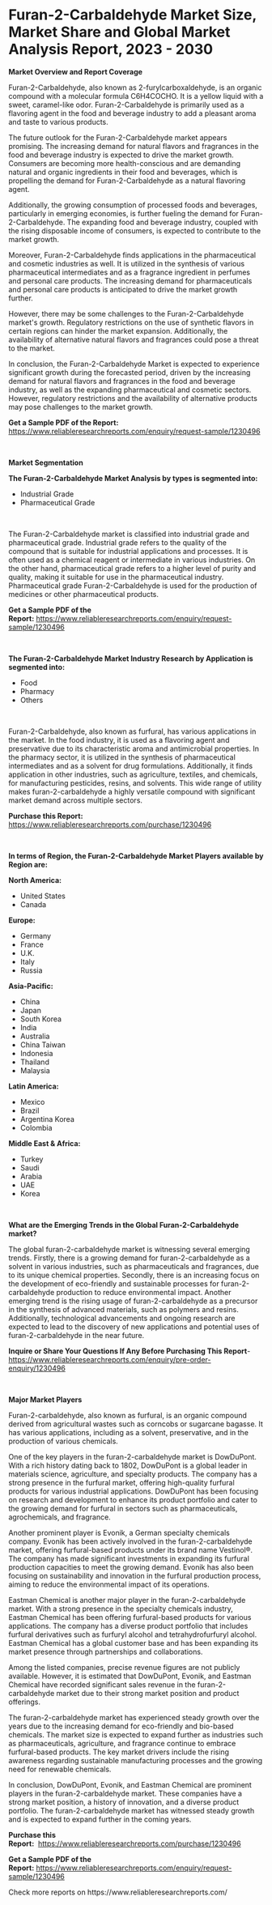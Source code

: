 <p><h1>Furan-2-Carbaldehyde Market Size, Market Share and Global Market Analysis Report, 2023 - 2030</h1></p><p><strong>Market Overview and Report Coverage</strong></p>
<p><p>Furan-2-Carbaldehyde, also known as 2-furylcarboxaldehyde, is an organic compound with a molecular formula C6H4COCHO. It is a yellow liquid with a sweet, caramel-like odor. Furan-2-Carbaldehyde is primarily used as a flavoring agent in the food and beverage industry to add a pleasant aroma and taste to various products.</p><p>The future outlook for the Furan-2-Carbaldehyde market appears promising. The increasing demand for natural flavors and fragrances in the food and beverage industry is expected to drive the market growth. Consumers are becoming more health-conscious and are demanding natural and organic ingredients in their food and beverages, which is propelling the demand for Furan-2-Carbaldehyde as a natural flavoring agent.</p><p>Additionally, the growing consumption of processed foods and beverages, particularly in emerging economies, is further fueling the demand for Furan-2-Carbaldehyde. The expanding food and beverage industry, coupled with the rising disposable income of consumers, is expected to contribute to the market growth.</p><p>Moreover, Furan-2-Carbaldehyde finds applications in the pharmaceutical and cosmetic industries as well. It is utilized in the synthesis of various pharmaceutical intermediates and as a fragrance ingredient in perfumes and personal care products. The increasing demand for pharmaceuticals and personal care products is anticipated to drive the market growth further.</p><p>However, there may be some challenges to the Furan-2-Carbaldehyde market's growth. Regulatory restrictions on the use of synthetic flavors in certain regions can hinder the market expansion. Additionally, the availability of alternative natural flavors and fragrances could pose a threat to the market.</p><p>In conclusion, the Furan-2-Carbaldehyde Market is expected to experience significant growth during the forecasted period, driven by the increasing demand for natural flavors and fragrances in the food and beverage industry, as well as the expanding pharmaceutical and cosmetic sectors. However, regulatory restrictions and the availability of alternative products may pose challenges to the market growth.</p></p>
<p><strong>Get a Sample PDF of the Report:</strong> <a href="https://www.reliableresearchreports.com/enquiry/request-sample/1230496">https://www.reliableresearchreports.com/enquiry/request-sample/1230496</a></p>
<p>&nbsp;</p>
<p><strong>Market Segmentation</strong></p>
<p><strong>The Furan-2-Carbaldehyde Market Analysis by types is segmented into:</strong></p>
<p><ul><li>Industrial Grade</li><li>Pharmaceutical Grade</li></ul></p>
<p>&nbsp;</p>
<p><p>The Furan-2-Carbaldehyde market is classified into industrial grade and pharmaceutical grade. Industrial grade refers to the quality of the compound that is suitable for industrial applications and processes. It is often used as a chemical reagent or intermediate in various industries. On the other hand, pharmaceutical grade refers to a higher level of purity and quality, making it suitable for use in the pharmaceutical industry. Pharmaceutical grade Furan-2-Carbaldehyde is used for the production of medicines or other pharmaceutical products.</p></p>
<p><strong>Get a Sample PDF of the Report:</strong>&nbsp;<a href="https://www.reliableresearchreports.com/enquiry/request-sample/1230496">https://www.reliableresearchreports.com/enquiry/request-sample/1230496</a></p>
<p>&nbsp;</p>
<p><strong>The Furan-2-Carbaldehyde Market Industry Research by Application is segmented into:</strong></p>
<p><ul><li>Food</li><li>Pharmacy</li><li>Others</li></ul></p>
<p>&nbsp;</p>
<p><p>Furan-2-Carbaldehyde, also known as furfural, has various applications in the market. In the food industry, it is used as a flavoring agent and preservative due to its characteristic aroma and antimicrobial properties. In the pharmacy sector, it is utilized in the synthesis of pharmaceutical intermediates and as a solvent for drug formulations. Additionally, it finds application in other industries, such as agriculture, textiles, and chemicals, for manufacturing pesticides, resins, and solvents. This wide range of utility makes furan-2-carbaldehyde a highly versatile compound with significant market demand across multiple sectors.</p></p>
<p><strong>Purchase this Report:</strong>&nbsp; <a href="https://www.reliableresearchreports.com/purchase/1230496">https://www.reliableresearchreports.com/purchase/1230496</a></p>
<p>&nbsp;</p>
<p><strong>In terms of Region, the Furan-2-Carbaldehyde Market Players available by Region are:</strong></p>
<p>
    <p> <strong> North America: </strong>
        <ul>
            <li>United States</li>
            <li>Canada</li>
        </ul>
        </p> 
    <p> <strong> Europe: </strong>
        <ul>
            <li>Germany</li>
            <li>France</li>
            <li>U.K.</li>
            <li>Italy</li>
            <li>Russia</li>
        </ul>
        </p> 
    <p> <strong> Asia-Pacific: </strong>
        <ul>
            <li>China</li>
            <li>Japan</li>
            <li>South Korea</li>
            <li>India</li>
            <li>Australia</li>
            <li>China Taiwan</li>
            <li>Indonesia</li>
            <li>Thailand</li>
            <li>Malaysia</li>
        </ul>
        </p> 
    <p> <strong> Latin America: </strong>
        <ul>
            <li>Mexico</li>
            <li>Brazil</li>
            <li>Argentina Korea</li>
            <li>Colombia</li>
        </ul>
        </p> 
    <p> <strong> Middle East & Africa: </strong>
        <ul>
            <li>Turkey</li>
            <li>Saudi</li>
            <li>Arabia</li>
            <li>UAE</li>
            <li>Korea</li>
        </ul>
    </p>
    </p>
<p>&nbsp;</p>
<p><strong>What are the Emerging Trends in the Global Furan-2-Carbaldehyde market?</strong></p>
<p><p>The global furan-2-carbaldehyde market is witnessing several emerging trends. Firstly, there is a growing demand for furan-2-carbaldehyde as a solvent in various industries, such as pharmaceuticals and fragrances, due to its unique chemical properties. Secondly, there is an increasing focus on the development of eco-friendly and sustainable processes for furan-2-carbaldehyde production to reduce environmental impact. Another emerging trend is the rising usage of furan-2-carbaldehyde as a precursor in the synthesis of advanced materials, such as polymers and resins. Additionally, technological advancements and ongoing research are expected to lead to the discovery of new applications and potential uses of furan-2-carbaldehyde in the near future.</p></p>
<p><strong>Inquire or Share Your Questions If Any Before Purchasing This Report</strong>- <a href="https://www.reliableresearchreports.com/enquiry/pre-order-enquiry/1230496">https://www.reliableresearchreports.com/enquiry/pre-order-enquiry/1230496</a></p>
<p>&nbsp;</p>
<p><strong>Major Market Players</strong></p>
<p><p>Furan-2-carbaldehyde, also known as furfural, is an organic compound derived from agricultural wastes such as corncobs or sugarcane bagasse. It has various applications, including as a solvent, preservative, and in the production of various chemicals.</p><p>One of the key players in the furan-2-carbaldehyde market is DowDuPont. With a rich history dating back to 1802, DowDuPont is a global leader in materials science, agriculture, and specialty products. The company has a strong presence in the furfural market, offering high-quality furfural products for various industrial applications. DowDuPont has been focusing on research and development to enhance its product portfolio and cater to the growing demand for furfural in sectors such as pharmaceuticals, agrochemicals, and fragrance.</p><p>Another prominent player is Evonik, a German specialty chemicals company. Evonik has been actively involved in the furan-2-carbaldehyde market, offering furfural-based products under its brand name Vestinol®. The company has made significant investments in expanding its furfural production capacities to meet the growing demand. Evonik has also been focusing on sustainability and innovation in the furfural production process, aiming to reduce the environmental impact of its operations.</p><p>Eastman Chemical is another major player in the furan-2-carbaldehyde market. With a strong presence in the specialty chemicals industry, Eastman Chemical has been offering furfural-based products for various applications. The company has a diverse product portfolio that includes furfural derivatives such as furfuryl alcohol and tetrahydrofurfuryl alcohol. Eastman Chemical has a global customer base and has been expanding its market presence through partnerships and collaborations.</p><p>Among the listed companies, precise revenue figures are not publicly available. However, it is estimated that DowDuPont, Evonik, and Eastman Chemical have recorded significant sales revenue in the furan-2-carbaldehyde market due to their strong market position and product offerings.</p><p>The furan-2-carbaldehyde market has experienced steady growth over the years due to the increasing demand for eco-friendly and bio-based chemicals. The market size is expected to expand further as industries such as pharmaceuticals, agriculture, and fragrance continue to embrace furfural-based products. The key market drivers include the rising awareness regarding sustainable manufacturing processes and the growing need for renewable chemicals.</p><p>In conclusion, DowDuPont, Evonik, and Eastman Chemical are prominent players in the furan-2-carbaldehyde market. These companies have a strong market position, a history of innovation, and a diverse product portfolio. The furan-2-carbaldehyde market has witnessed steady growth and is expected to expand further in the coming years.</p></p>
<p><strong>Purchase this Report:</strong>&nbsp;&nbsp;<a href="https://www.reliableresearchreports.com/purchase/1230496">https://www.reliableresearchreports.com/purchase/1230496</a></p>
<p></p>
<p><strong>Get a Sample PDF of the Report:</strong>&nbsp;<a href="https://www.reliableresearchreports.com/enquiry/request-sample/1230496">https://www.reliableresearchreports.com/enquiry/request-sample/1230496</a></p>
<p>Check more reports on https://www.reliableresearchreports.com/</p>